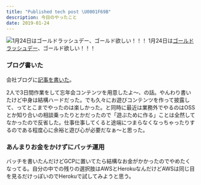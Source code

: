 ```yaml
---
title: "Published tech post \U0001F69B"
description: 今日のやったこと
date: 2019-01-24
---
```


![1月24日は[ゴールドラッシュデー](http://www.nnh.to/01/24.html)、ゴールド欲しい！！！](https://cdn-images-1.medium.com/max/800/0*QRk3tITdv20LRnpH.png)
1月24日は[ゴールドラッシュデー](http://www.nnh.to/01/24.html)、ゴールド欲しい！！！

### ブログ書いた

会社ブログに[記事を書いた](http://tech.connehito.com/entry/year-end-party-2018)。

2人で3日間作業をして忘年会コンテンツを用意したよ〜、の話。やんわり書いたけど中身は結構ハードだった。でも久々にお遊びコンテンツを作って披露して、ってとこまでやったのは楽しかった。と同時に最近は業務外でやるのはOSSとか知り合いの相談乗ったりとかだったので「遊ぶために作る」ことは全然してなかったので反省した。仕事仕事してくると途端につまらなくなっちゃったりするのである程度心に余裕と遊び心が必要だなぁ〜と思った。

### あんまりお金をかけずにバッチ運用

バッチを書いたんだけどGCPに置いてたら結構なお金がかかったのでやめたくなってる。自分の中での残りの選択肢はAWSとHerokuなんだけどAWSは同じ目を見るだけっぽいのでHerokuで試してみようと思う。

